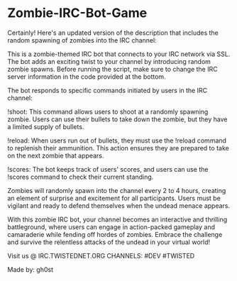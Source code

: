 # Zombie-IRC-Bot-Game

Certainly! Here's an updated version of the description that includes the random spawning of zombies into the IRC channel:

This is a zombie-themed IRC bot that connects to your IRC network via SSL. The bot adds an exciting twist to your channel by introducing random zombie spawns. Before running the script, make sure to change the IRC server information in the code provided at the bottom.

The bot responds to specific commands initiated by users in the IRC channel:

!shoot: This command allows users to shoot at a randomly spawning zombie. Users can use their bullets to take down the zombie, but they have a limited supply of bullets.

!reload: When users run out of bullets, they must use the !reload command to replenish their ammunition. This action ensures they are prepared to take on the next zombie that appears.

!scores: The bot keeps track of users' scores, and users can use the !scores command to check their current standing.

Zombies will randomly spawn into the channel every 2 to 4 hours, creating an element of surprise and excitement for all participants. Users must be vigilant and ready to defend themselves when the undead menace appears.

With this zombie IRC bot, your channel becomes an interactive and thrilling battleground, where users can engage in action-packed gameplay and camaraderie while fending off hordes of zombies. Embrace the challenge and survive the relentless attacks of the undead in your virtual world!

Visit us @ IRC.TWISTEDNET.ORG CHANNELS: #DEV #TWISTED

Made by: gh0st
